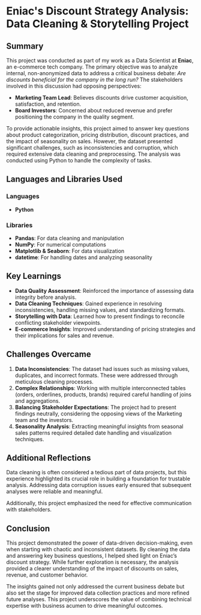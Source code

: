# Eniac's Discount Strategy Analysis: Data Cleaning & Storytelling Project

## Summary
This project was conducted as part of my work as a Data Scientist at **Eniac**, an e-commerce tech company. The primary objective was to analyze internal, non-anonymized data to address a critical business debate: _Are discounts beneficial for the company in the long run?_ The stakeholders involved in this discussion had opposing perspectives:

- **Marketing Team Lead**: Believes discounts drive customer acquisition, satisfaction, and retention.
- **Board Investors**: Concerned about reduced revenue and prefer positioning the company in the quality segment.

To provide actionable insights, this project aimed to answer key questions about product categorization, pricing distribution, discount practices, and the impact of seasonality on sales. However, the dataset presented significant challenges, such as inconsistencies and corruption, which required extensive data cleaning and preprocessing. The analysis was conducted using Python to handle the complexity of tasks.

## Languages and Libraries Used
### Languages
- **Python**

### Libraries
- **Pandas**: For data cleaning and manipulation
- **NumPy**: For numerical computations
- **Matplotlib & Seaborn**: For data visualization
- **datetime**: For handling dates and analyzing seasonality

## Key Learnings
- **Data Quality Assessment**: Reinforced the importance of assessing data integrity before analysis.
- **Data Cleaning Techniques**: Gained experience in resolving inconsistencies, handling missing values, and standardizing formats.
- **Storytelling with Data**: Learned how to present findings to reconcile conflicting stakeholder viewpoints.
- **E-commerce Insights**: Improved understanding of pricing strategies and their implications for sales and revenue.

## Challenges Overcame
1. **Data Inconsistencies**: The dataset had issues such as missing values, duplicates, and incorrect formats. These were addressed through meticulous cleaning processes.
2. **Complex Relationships**: Working with multiple interconnected tables (orders, orderlines, products, brands) required careful handling of joins and aggregations.
3. **Balancing Stakeholder Expectations**: The project had to present findings neutrally, considering the opposing views of the Marketing team and the investors.
4. **Seasonality Analysis**: Extracting meaningful insights from seasonal sales patterns required detailed date handling and visualization techniques.

## Additional Reflections
Data cleaning is often considered a tedious part of data projects, but this experience highlighted its crucial role in building a foundation for trustable analysis. Addressing data corruption issues early ensured that subsequent analyses were reliable and meaningful.

Additionally, this project emphasized the need for effective communication with stakeholders. 

## Conclusion
This project demonstrated the power of data-driven decision-making, even when starting with chaotic and inconsistent datasets. By cleaning the data and answering key business questions, I helped shed light on Eniac’s discount strategy. While further exploration is necessary, the analysis provided a clearer understanding of the impact of discounts on sales, revenue, and customer behavior.

The insights gained not only addressed the current business debate but also set the stage for improved data collection practices and more refined future analyses. This project underscores the value of combining technical expertise with business acumen to drive meaningful outcomes.

